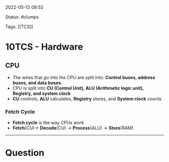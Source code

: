 2022-05-13 09:52

Status: #clumps 

Tags: [[TCS]]

# 10TCS - Hardware
## CPU
- The wires that *go into the CPU* are split into: **Control buses, address buses, and data buses**.
- CPU is split into **CU (Control Unit), ALU (Arithmetic logic unit), Registry, and system clock**
- **CU** controls, **ALU** calculates, **Registry** stores, and **System clock** counts
### Fetch Cycle
- **Fetch cycle** is the way CPUs work
- **Fetch**(CU)-> **Decode**(CU) -> **Process**(ALU) -> **Store**(RAM)

---
# Question

